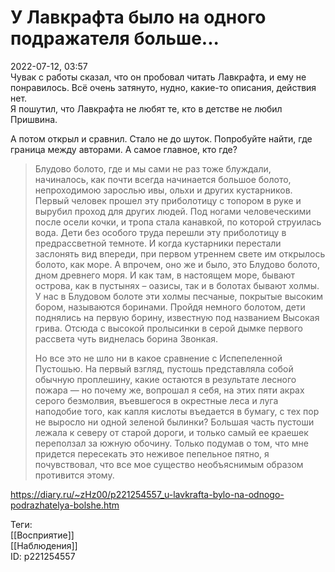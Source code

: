 У Лавкрафта было на одного подражателя больше...
=================================================

   
 2022-07-12, 03:57   
  Чувак с работы сказал, что он пробовал читать Лавкрафта, и ему не понравилось. Всё очень затянуто, нудно, какие-то описания, действия нет.   
 Я пошутил, что Лавкрафта не любят те, кто в детстве не любил Пришвина.   
   
 А потом открыл и сравнил. Стало не до шуток. Попробуйте найти, где граница между авторами. А самое главное, кто где?   
   
 
>  Блудово болото, где и мы сами не раз тоже блуждали, начиналось, как почти всегда начинается большое болото, непроходимою зарослью ивы, ольхи и других кустарников. Первый человек прошел эту приболотицу с топором в руке и вырубил проход для других людей. Под ногами человеческими после осели кочки, и тропа стала канавкой, по которой струилась вода. Дети без особого труда перешли эту приболотицу в предрассветной темноте. И когда кустарники перестали заслонять вид впереди, при первом утреннем свете им открылось болото, как море. А впрочем, оно же и было, это Блудово болото, дном древнего моря. И как там, в настоящем море, бывают острова, как в пустынях – оазисы, так и в болотах бывают холмы. У нас в Блудовом болоте эти холмы песчаные, покрытые высоким бором, называются боринами. Пройдя немного болотом, дети поднялись на первую борину, известную под названием Высокая грива. Отсюда с высокой пролысинки в серой дымке первого рассвета чуть виднелась борина Звонкая.   
>    
>  Но все это не шло ни в какое сравнение с Испепеленной Пустошью. На первый взгляд, пустошь представляла собой обычную проплешину, какие остаются в результате лесного пожара — но почему же, вопрошал я себя, на этих пяти акрах серого безмолвия, въевшегося в окрестные леса и луга наподобие того, как капля кислоты въедается в бумагу, с тех пор не выросло ни одной зеленой былинки? Большая часть пустоши лежала к северу от старой дороги, и только самый ее краешек переползал за южную обочину. Только подумав о том, что мне придется пересекать это неживое пепельное пятно, я почувствовал, что все мое существо необъяснимым образом противится этому. 

   
    
 <https://diary.ru/~zHz00/p221254557_u-lavkrafta-bylo-na-odnogo-podrazhatelya-bolshe.htm>   
   
 Теги:   
 [[Восприятие]]   
 [[Наблюдения]]   
 ID: p221254557